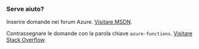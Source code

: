 ### Serve aiuto?
Inserire domande nei forum Azure. [Visitare MSDN](http://go.microsoft.com/fwlink/?LinkId=780719).

Contrassegnare le domande con la parola chiave `azure-functions`. [Visitare Stack Overflow](http://stackoverflow.com/questions/tagged/azure-functions).

<!---HONumber=AcomDC_0912_2016-->